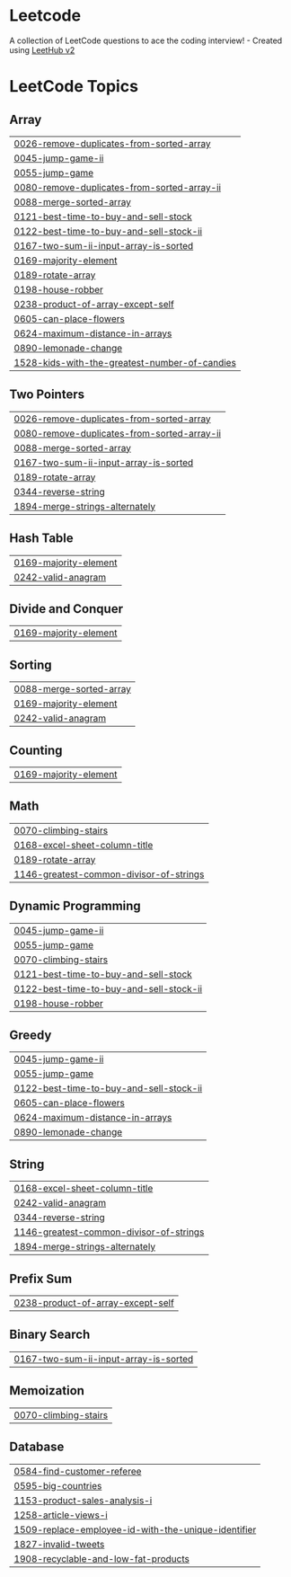 # Leetcode
A collection of LeetCode questions to ace the coding interview! - Created using [LeetHub v2](https://github.com/arunbhardwaj/LeetHub-2.0)

<!---LeetCode Topics Start-->
# LeetCode Topics
## Array
|  |
| ------- |
| [0026-remove-duplicates-from-sorted-array](https://github.com/Jassherrin/Leetcode/tree/master/0026-remove-duplicates-from-sorted-array) |
| [0045-jump-game-ii](https://github.com/Jassherrin/Leetcode/tree/master/0045-jump-game-ii) |
| [0055-jump-game](https://github.com/Jassherrin/Leetcode/tree/master/0055-jump-game) |
| [0080-remove-duplicates-from-sorted-array-ii](https://github.com/Jassherrin/Leetcode/tree/master/0080-remove-duplicates-from-sorted-array-ii) |
| [0088-merge-sorted-array](https://github.com/Jassherrin/Leetcode/tree/master/0088-merge-sorted-array) |
| [0121-best-time-to-buy-and-sell-stock](https://github.com/Jassherrin/Leetcode/tree/master/0121-best-time-to-buy-and-sell-stock) |
| [0122-best-time-to-buy-and-sell-stock-ii](https://github.com/Jassherrin/Leetcode/tree/master/0122-best-time-to-buy-and-sell-stock-ii) |
| [0167-two-sum-ii-input-array-is-sorted](https://github.com/Jassherrin/Leetcode/tree/master/0167-two-sum-ii-input-array-is-sorted) |
| [0169-majority-element](https://github.com/Jassherrin/Leetcode/tree/master/0169-majority-element) |
| [0189-rotate-array](https://github.com/Jassherrin/Leetcode/tree/master/0189-rotate-array) |
| [0198-house-robber](https://github.com/Jassherrin/Leetcode/tree/master/0198-house-robber) |
| [0238-product-of-array-except-self](https://github.com/Jassherrin/Leetcode/tree/master/0238-product-of-array-except-self) |
| [0605-can-place-flowers](https://github.com/Jassherrin/Leetcode/tree/master/0605-can-place-flowers) |
| [0624-maximum-distance-in-arrays](https://github.com/Jassherrin/Leetcode/tree/master/0624-maximum-distance-in-arrays) |
| [0890-lemonade-change](https://github.com/Jassherrin/Leetcode/tree/master/0890-lemonade-change) |
| [1528-kids-with-the-greatest-number-of-candies](https://github.com/Jassherrin/Leetcode/tree/master/1528-kids-with-the-greatest-number-of-candies) |
## Two Pointers
|  |
| ------- |
| [0026-remove-duplicates-from-sorted-array](https://github.com/Jassherrin/Leetcode/tree/master/0026-remove-duplicates-from-sorted-array) |
| [0080-remove-duplicates-from-sorted-array-ii](https://github.com/Jassherrin/Leetcode/tree/master/0080-remove-duplicates-from-sorted-array-ii) |
| [0088-merge-sorted-array](https://github.com/Jassherrin/Leetcode/tree/master/0088-merge-sorted-array) |
| [0167-two-sum-ii-input-array-is-sorted](https://github.com/Jassherrin/Leetcode/tree/master/0167-two-sum-ii-input-array-is-sorted) |
| [0189-rotate-array](https://github.com/Jassherrin/Leetcode/tree/master/0189-rotate-array) |
| [0344-reverse-string](https://github.com/Jassherrin/Leetcode/tree/master/0344-reverse-string) |
| [1894-merge-strings-alternately](https://github.com/Jassherrin/Leetcode/tree/master/1894-merge-strings-alternately) |
## Hash Table
|  |
| ------- |
| [0169-majority-element](https://github.com/Jassherrin/Leetcode/tree/master/0169-majority-element) |
| [0242-valid-anagram](https://github.com/Jassherrin/Leetcode/tree/master/0242-valid-anagram) |
## Divide and Conquer
|  |
| ------- |
| [0169-majority-element](https://github.com/Jassherrin/Leetcode/tree/master/0169-majority-element) |
## Sorting
|  |
| ------- |
| [0088-merge-sorted-array](https://github.com/Jassherrin/Leetcode/tree/master/0088-merge-sorted-array) |
| [0169-majority-element](https://github.com/Jassherrin/Leetcode/tree/master/0169-majority-element) |
| [0242-valid-anagram](https://github.com/Jassherrin/Leetcode/tree/master/0242-valid-anagram) |
## Counting
|  |
| ------- |
| [0169-majority-element](https://github.com/Jassherrin/Leetcode/tree/master/0169-majority-element) |
## Math
|  |
| ------- |
| [0070-climbing-stairs](https://github.com/Jassherrin/Leetcode/tree/master/0070-climbing-stairs) |
| [0168-excel-sheet-column-title](https://github.com/Jassherrin/Leetcode/tree/master/0168-excel-sheet-column-title) |
| [0189-rotate-array](https://github.com/Jassherrin/Leetcode/tree/master/0189-rotate-array) |
| [1146-greatest-common-divisor-of-strings](https://github.com/Jassherrin/Leetcode/tree/master/1146-greatest-common-divisor-of-strings) |
## Dynamic Programming
|  |
| ------- |
| [0045-jump-game-ii](https://github.com/Jassherrin/Leetcode/tree/master/0045-jump-game-ii) |
| [0055-jump-game](https://github.com/Jassherrin/Leetcode/tree/master/0055-jump-game) |
| [0070-climbing-stairs](https://github.com/Jassherrin/Leetcode/tree/master/0070-climbing-stairs) |
| [0121-best-time-to-buy-and-sell-stock](https://github.com/Jassherrin/Leetcode/tree/master/0121-best-time-to-buy-and-sell-stock) |
| [0122-best-time-to-buy-and-sell-stock-ii](https://github.com/Jassherrin/Leetcode/tree/master/0122-best-time-to-buy-and-sell-stock-ii) |
| [0198-house-robber](https://github.com/Jassherrin/Leetcode/tree/master/0198-house-robber) |
## Greedy
|  |
| ------- |
| [0045-jump-game-ii](https://github.com/Jassherrin/Leetcode/tree/master/0045-jump-game-ii) |
| [0055-jump-game](https://github.com/Jassherrin/Leetcode/tree/master/0055-jump-game) |
| [0122-best-time-to-buy-and-sell-stock-ii](https://github.com/Jassherrin/Leetcode/tree/master/0122-best-time-to-buy-and-sell-stock-ii) |
| [0605-can-place-flowers](https://github.com/Jassherrin/Leetcode/tree/master/0605-can-place-flowers) |
| [0624-maximum-distance-in-arrays](https://github.com/Jassherrin/Leetcode/tree/master/0624-maximum-distance-in-arrays) |
| [0890-lemonade-change](https://github.com/Jassherrin/Leetcode/tree/master/0890-lemonade-change) |
## String
|  |
| ------- |
| [0168-excel-sheet-column-title](https://github.com/Jassherrin/Leetcode/tree/master/0168-excel-sheet-column-title) |
| [0242-valid-anagram](https://github.com/Jassherrin/Leetcode/tree/master/0242-valid-anagram) |
| [0344-reverse-string](https://github.com/Jassherrin/Leetcode/tree/master/0344-reverse-string) |
| [1146-greatest-common-divisor-of-strings](https://github.com/Jassherrin/Leetcode/tree/master/1146-greatest-common-divisor-of-strings) |
| [1894-merge-strings-alternately](https://github.com/Jassherrin/Leetcode/tree/master/1894-merge-strings-alternately) |
## Prefix Sum
|  |
| ------- |
| [0238-product-of-array-except-self](https://github.com/Jassherrin/Leetcode/tree/master/0238-product-of-array-except-self) |
## Binary Search
|  |
| ------- |
| [0167-two-sum-ii-input-array-is-sorted](https://github.com/Jassherrin/Leetcode/tree/master/0167-two-sum-ii-input-array-is-sorted) |
## Memoization
|  |
| ------- |
| [0070-climbing-stairs](https://github.com/Jassherrin/Leetcode/tree/master/0070-climbing-stairs) |
## Database
|  |
| ------- |
| [0584-find-customer-referee](https://github.com/Jassherrin/Leetcode/tree/master/0584-find-customer-referee) |
| [0595-big-countries](https://github.com/Jassherrin/Leetcode/tree/master/0595-big-countries) |
| [1153-product-sales-analysis-i](https://github.com/Jassherrin/Leetcode/tree/master/1153-product-sales-analysis-i) |
| [1258-article-views-i](https://github.com/Jassherrin/Leetcode/tree/master/1258-article-views-i) |
| [1509-replace-employee-id-with-the-unique-identifier](https://github.com/Jassherrin/Leetcode/tree/master/1509-replace-employee-id-with-the-unique-identifier) |
| [1827-invalid-tweets](https://github.com/Jassherrin/Leetcode/tree/master/1827-invalid-tweets) |
| [1908-recyclable-and-low-fat-products](https://github.com/Jassherrin/Leetcode/tree/master/1908-recyclable-and-low-fat-products) |
<!---LeetCode Topics End-->